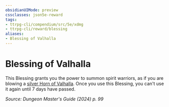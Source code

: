 ```yaml
---
obsidianUIMode: preview
cssclasses: json5e-reward
tags:
- ttrpg-cli/compendium/src/5e/xdmg
- ttrpg-cli/reward/blessing
aliases:
- Blessing of Valhalla
---
```

# Blessing of Valhalla

This Blessing grants you the power to summon spirit warriors, as if you are blowing a [silver Horn of Valhalla](Інструменти%20ДМ/CLI/items/horn-of-valhalla-silver-xdmg.md). Once you use this Blessing, you can't use it again until 7 days have passed.

*Source: Dungeon Master's Guide (2024) p. 99*